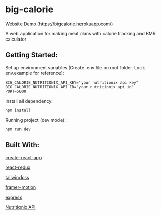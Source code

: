 # big-calorie 
[Website Demo (https://bigcalorie.herokuapp.com/)](https://bigcalorie.herokuapp.com/)

A web application for making meal plans with calorie tracking and BMR calculator

## Getting Started:
Set up environment variables (Create .env file on root folder. Look env.example for reference):

```
BIG_CALORIE_NUTRITIONIX_API_KEY="your nutritionix api key" 
BIG_CALORIE_NUTRITIONIX_API_ID="your nutritionix api id"
PORT=5000
```

Install all dependency:

`npm install`

Running project (dev mode):

`npm run dev`

## Built With:
[create-react-app](https://create-react-app.dev/docs/getting-started/)

[react-redux](https://react-redux.js.org/introduction/quick-start)

[tailwindcss](https://tailwindcss.com/)

[framer-motion](https://www.framer.com/motion/)

[express](https://expressjs.com/en/starter/installing.html)

[Nutritionix API](https://developer.nutritionix.com/)



